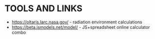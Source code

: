 # TOOLS AND LINKS
* https://oltaris.larc.nasa.gov/ - radiation environment calculations
* https://beta.jsmodels.net/model/ - JS+spreadsheet online calculator combo

